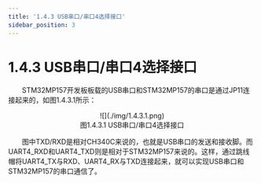 ```yaml
---
title: '1.4.3 USB串口/串口4选择接口'
sidebar_position: 3
---
```


# 1.4.3 USB串口/串口4选择接口 

&emsp;&emsp;STM32MP157开发板板载的USB串口和STM32MP157的串口是通过JP11连接起来的，如图1.4.3.1所示：

<center>
![](./img/1.4.3.1.png)<br/>
图1.4.3.1 USB串口/串口4选择接口
</center>


&emsp;&emsp;图中TXD/RXD是相对CH340C来说的，也就是USB串口的发送和接收脚。而UART4_RXD和UART4_TXD则是相对于STM32MP157来说的。这样，通过跳线帽将UART4_TX与RXD、UART4_RX与TXD连接起来，就可以实现USB串口和STM32MP157的串口通信了。

















